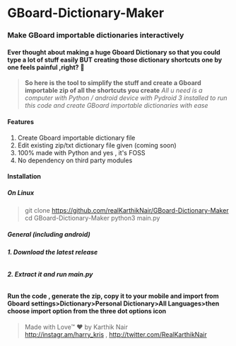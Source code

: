 # GBoard-Dictionary-Maker

### Make GBoard importable dictionaries interactively

#### Ever thought about making a huge Gboard Dictionary so that you could type a lot of stuff easily BUT creating those dictionary shortcuts one by one feels painful ,right? 🤔 
> **So here is the tool to simplify the stuff and create a Gboard importable zip of all the shortcuts you create**
> *All u need is a computer with Python / android device with Pydroid 3 installed to run this code and create GBoard importable dictionaries with ease*

#### **Features**
 1. Create Gboard importable dictionary file
 2. Edit existing zip/txt dictionary file given (coming soon)
 3. 100% made with Python and yes , it's FOSS
 4. No dependency on third party modules


#### **Installation**
##### On Linux
>git clone https://github.com/realKarthikNair/GBoard-Dictionary-Maker
>cd GBoard-Dictionary-Maker
>python3 main.py

##### General (including android)
###### **1. Download the latest release**
###### **2. Extract it and run main.py**


#### **Run the code , generate the zip, copy it to your mobile and import from Gboard settings>Dictionary>Personal Dictionary>All Languages>then choose import option from the three dot options icon**

>Made with Love™ ❤️
>by Karthik Nair \
>http://instagr.am/harry_kris , http://twitter.com/RealKarthikNair

